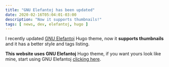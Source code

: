 ```yaml
---
title: "GNU Elefantoj has been updated"
date: 2020-02-16T05:04:01-03:00
description: "Now it supports thumbnails!"
tags: [ news, dev, elefantoj, hugo ]
---
```


I recently updated [GNU Elefantoj](https://gitlab.com/juancolacelli/elefantoj) Hugo theme, now it **supports thumbnails** and it has a better style and tags listing.

**This website uses GNU Elefantoj** Hugo theme, if you want yours look like mine, start using GNU Elefantoj [clicking here](https://gitlab.com/juancolacelli/elefantoj).

